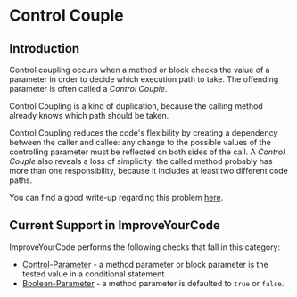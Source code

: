 # Control Couple

## Introduction

Control coupling occurs when a method or block checks the value of a parameter
in order to decide which execution path to take. The offending parameter is
often called a _Control Couple_.

Control Coupling is a kind of duplication, because the calling method already knows which path should be taken.

Control Coupling reduces the code's flexibility by creating a dependency
between the caller and callee: any change to the possible values of the
controlling parameter must be reflected on both sides of the call. A _Control
Couple_ also reveals a loss of simplicity: the called method probably has more
than one responsibility, because it includes at least two different code paths.

You can find a good write-up regarding this problem [here](http://solnic.eu/2012/04/11/get-rid-of-that-code-smell-control-couple.html).

## Current Support in ImproveYourCode

ImproveYourCode performs the following checks that fall in this category:

* [Control-Parameter](Control-Parameter.md) - a method parameter or block
  parameter is the tested value in a conditional statement
* [Boolean-Parameter](Boolean-Parameter.md) - a method parameter is defaulted
  to `true` or `false`.
